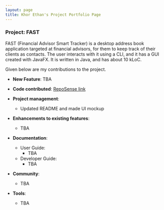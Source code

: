 ```yaml
---
layout: page
title: Khor Ethan's Project Portfolio Page
---
```


### Project: FAST

FAST (Financial Advisor Smart Tracker) is a desktop address book application targeted at financial advisors, for
them to keep track of their clients as contacts. The user interacts with it using a CLI, and it has a GUI created with
JavaFX. It is written in Java, and has about 10 kLoC.

Given below are my contributions to the project.

* **New Feature**: TBA

* **Code contributed**: [RepoSense link]()

* **Project management**:
    * Updated README and made UI mockup

* **Enhancements to existing features**:
    * TBA

* **Documentation**:
    * User Guide:
        * TBA
    * Developer Guide:
        * TBA

* **Community**:
    * TBA

* **Tools**:
    * TBA
